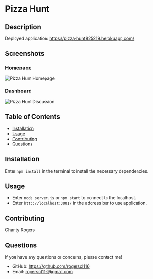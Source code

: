 # Pizza Hunt

## Description


Deployed application: https://pizza-hunt825219.herokuapp.com/

## Screenshots
### Homepage
![Pizza Hunt Homepage]()
### Dashboard
![Pizza Hunt Discussion]()

## Table of Contents
  * [Installation](#installation)
  * [Usage](#usage)
  * [Contributing](#contributing)
  * [Questions](#questions)
        
## Installation
Enter `npm install` in the terminal to install the necessary dependencies.
   
## Usage
- Enter `node server.js` or `npm start` to connect to the localhost.
- Enter `http://localhost:3001/` in the address bar to use application.

## Contributing
Charity Rogers

## Questions
If you have any questions or concerns, please contact me!

  - GitHub: https://github.com/rogerscl116
  - Email: rogerscl116@gmail.com 
